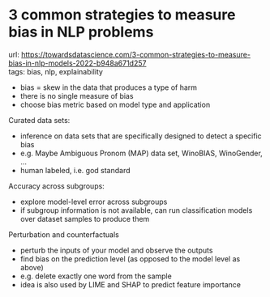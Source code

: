 # 3 common strategies to measure bias in NLP problems

url: <https://towardsdatascience.com/3-common-strategies-to-measure-bias-in-nlp-models-2022-b948a671d257> \
tags: bias, nlp, explainability

- bias = skew in the data that produces a type of harm
- there is no single measure of bias
- choose bias metric based on model type and application

Curated data sets:

- inference on data sets that are specifically designed to detect a specific bias
- e.g. Maybe Ambiguous Pronom (MAP) data set, WinoBIAS, WinoGender, ...
- human labeled, i.e. god standard

Accuracy across subgroups:

- explore model-level error across subgroups
- if subgroup information is not available, can run classification models over dataset samples to produce them

Perturbation and counterfactuals

- perturb the inputs of your model and observe the outputs
- find bias on the prediction level (as opposed to the model level as above)
- e.g. delete exactly one word from the sample
- idea is also used by LIME and SHAP to predict feature importance
